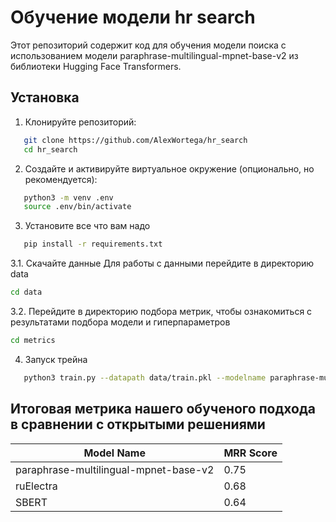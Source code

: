 # Обучение модели hr search 

Этот репозиторий содержит код для обучения модели поиска с использованием модели paraphrase-multilingual-mpnet-base-v2 из библиотеки Hugging Face Transformers.


## Установка

1. Клонируйте репозиторий:
```bash
   git clone https://github.com/AlexWortega/hr_search
   cd hr_search
```
2. Создайте и активируйте виртуальное окружение (опционально, но рекомендуется):
```bash
   python3 -m venv .env
   source .env/bin/activate
```
3. Установите все что вам надо
```bash
   pip install -r requirements.txt
```

3.1. Скачайте данные
Для работы с данными перейдите в директорию data
```bash
cd data
```

3.2. Перейдите в директорию подбора метрик, чтобы ознакомиться с результатами подбора модели и гиперпараметров
```bash
cd metrics
```

4. Запуск трейна
```bash
   python3 train.py --datapath data/train.pkl --modelname paraphrase-multilingual-mpnet-base-v2 --learningrate 1e-5 --batchsize 16 --margin 0.3 --epochs 10 --seed 42 --projectname paraphrase-training --checkpointpath paraphrasecheckpoint.pt --checkpointsteps 1000 --outputpath paraphrasemodel.pt
```
   
## Итоговая метрика нашего обученого подхода в сравнении с открытыми решениями
| Model Name          | MRR Score                                  |
|---------------------|---------------------------------------------|
| paraphrase-multilingual-mpnet-base-v2                | 0.75|
| ruElectra             | 0.68                  |
| SBERT               |0.64 |

